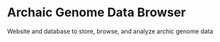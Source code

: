 # Archaic Genome Data Browser

Website and database to store, browse, and analyze archic genome data
